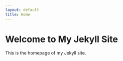 ```yaml
---
layout: default
title: Home
---
```


# Welcome to My Jekyll Site

This is the homepage of my Jekyll site.
